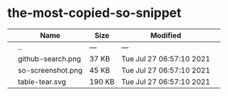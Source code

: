 # the-most-copied-so-snippet

<table><thead><tr class="header"><th></th><th>Name</th><th>Size</th><th>Modified</th><th></th></tr></thead><tbody><tr class="odd"><td></td><td><span class="goup">..</span></td><td>—</td><td>—</td><td></td></tr><tr class="even"><td></td><td><span class="name">github-search.png</span></td><td>37 KB</td><td>Tue Jul 27 06:57:10 2021</td><td></td></tr><tr class="odd"><td></td><td><span class="name">so-screenshot.png</span></td><td>45 KB</td><td>Tue Jul 27 06:57:10 2021</td><td></td></tr><tr class="even"><td></td><td><span class="name">table-tear.svg</span></td><td>190 KB</td><td>Tue Jul 27 06:57:10 2021</td><td></td></tr></tbody></table>
